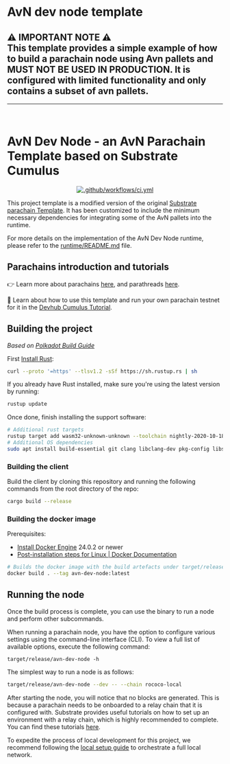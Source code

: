 # AvN dev node template


⚠️ IMPORTANT NOTE ⚠️ <br />
This template provides a simple example of how to build a parachain node using Avn pallets and MUST NOT BE USED IN PRODUCTION. It is configured with limited functionality and only contains a subset of avn pallets.
---
---
<br />

# AvN Dev Node - an AvN Parachain Template based on Substrate Cumulus
<p align="center">
    <a href="https://github.com/Aventus-Network-Services/avn-dev-node/actions/workflows/ci.yml">
        <img src="https://github.com/Aventus-Network-Services/avn-dev-node/actions/workflows/ci.yml/badge.svg?branch=main" alt=".github/workflows/ci.yml"></a>
</p>

This project template is a modified version of the original
[Substrate parachain Template](https://github.com/substrate-developer-hub/substrate-parachain-template). It has been customized to include the minimum necessary dependencies for integrating some of the AvN pallets into the runtime.

For more details on the implementation of the AvN Dev Node runtime, please refer to the [runtime/README.md](runtime/README.md) file.

## Parachains introduction and tutorials
👉 Learn more about parachains [here](https://wiki.polkadot.network/docs/learn-parachains), and
parathreads [here](https://wiki.polkadot.network/docs/learn-parathreads).

🧙 Learn about how to use this template and run your own parachain testnet for it in the
[Devhub Cumulus Tutorial](https://docs.substrate.io/tutorials/v3/cumulus/start-relay/).

## Building the project
*Based on [Polkadot Build Guide](https://github.com/paritytech/polkadot#building)*

First [Install Rust](https://www.rust-lang.org/tools/install):

```bash
curl --proto '=https' --tlsv1.2 -sSf https://sh.rustup.rs | sh
```

If you already have Rust installed, make sure you're using the latest version by running:

```bash
rustup update
```

Once done, finish installing the support software:

```bash
# Additional rust targets
rustup target add wasm32-unknown-unknown --toolchain nightly-2020-10-18
# Additional OS dependencies
sudo apt install build-essential git clang libclang-dev pkg-config libssl-dev
```

### Building the client

Build the client by cloning this repository and running the following commands from the root
directory of the repo:

```bash
cargo build --release
```

### Building the docker image

Prerequisites:
 - [Install Docker Engine](https://docs.docker.com/engine/install/) 24.0.2 or newer
 - [Post-installation steps for Linux | Docker Documentation](https://docs.docker.com/engine/install/linux-postinstall/)

```sh
# Builds the docker image with the build artefacts under target/release
docker build . --tag avn-dev-node:latest
```

## Running the node
Once the build process is complete, you can use the binary to run a node and perform other subcommands.

When running a parachain node, you have the option to configure various settings using the command-line interface (CLI). To view a full list of available options, execute the following command:
```
target/release/avn-dev-node -h
```

The simplest way to run a node is as follows:
```bash
target/release/avn-dev-node --dev -- --chain rococo-local
```
After starting the node, you will notice that no blocks are generated. This is because a parachain needs to be onboarded to a relay chain that it is configured with. Substrate provides useful tutorials on how to set up an environment with a relay chain, which is highly recommended to complete. You can find these tutorials [here](https://docs.substrate.io/tutorials/build-a-parachain/https://docs.substrate.io/tutorials/build-a-parachain/).

To expedite the process of local development for this project, we recommend following the [local setup guide](parachain-launch/README.md) to orchestrate a full local network.
